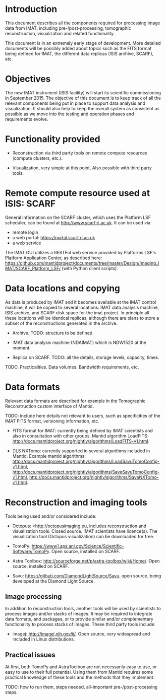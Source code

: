 
Introduction
============

This document describes all the components required for processing
image data from IMAT, including pre-/post-processing, tomographic
reconstruction, visualization and related functionality.

This document is in an extremely early stage of development. More
detailed documents will be possibly added about topics such as the
FITS format being defined for IMAT, the different data replicas (ISIS
archive, SCARF), etc.

Objectives
==========

The new IMAT instrument (ISIS facility) will start its scientific
commissioning in September 2015. The objective of this document is to
keep track of all the relevant components being put in place to
support data analysis and visualization. It should also help to keep
the overall system as consistent as possible as we move into the
testing and operation phases and requirements evolve.

Functionality provided
======================

* Reconstruction via third party tools on remote compute resources
  (compute clusters, etc.).

* Visualization, very simple at this point. Also possible with third
  party tools.

Remote compute resource used at ISIS: SCARF
===========================================

General information on the SCARF cluster, which uses the Platform LSF
scheduler, can be found at http://www.scarf.rl.ac.uk. It can be used
via:

* remote login
* a web portal: https://portal.scarf.rl.ac.uk
* a web service

The IMAT GUI utilizes a RESTFul web service provided by Platforms
LSF's Platform Application Center, as described here:
https://github.com/mantidproject/documents/tree/master/Design/Imaging_IMAT/SCARF_Platform_LSF/
(with Python client scripts).

Data locations and copying
==========================

As data is produced by IMAT and it becomes available at the IMAT
control machine, it will be copied to several locations: IMAT data
analysis machine, ISIS archive, and SCARF disk space for the imat
project. In principle all these locations will be identical replicas,
although there are plans to store a subset of the reconstructions
generated in the archive.

* Archive. TODO: structure to be defined.

* IMAT data analysis machine (NDAIMAT) which is NDW1520 at the moment.

* Replica on SCARF. TODO: all the details, storage levels, capacity,
times.

TODO. Practicalities. Data volumes. Bandwidth requirements, etc.

Data formats
============

Relevant data formats are described for example in the Tomographic
Reconstruction custom interface of Mantid.

TODO: include here details not relevant to users, such as
specificities of the IMAT FITS format, versioning information, etc.

* FITS format for IMAT: currently being defined by IMAT scientists and
  also in consultation with other groups. Mantid algorithm LoadFITS:
  http://docs.mantidproject.org/nightly/algorithms/LoadFITS-v1.html.

* DLS NXTomo: currently supported in several algorithms included in
  Mantid. Example mantid algorithms:
  http://docs.mantidproject.org/nightly/algorithms/LoadSavuTomoConfig-v1.html,
  http://docs.mantidproject.org/nightly/algorithms/SaveSavuTomoConfig-v1.html,
  http://docs.mantidproject.org/nightly/algorithms/SaveNXTomo-v1.html.

Reconstruction and imaging tools
================================

Tools being used and/or considered include:

* Octopus: <http://octopusimaging.eu, includes reconstruction and
  visualization tools. Closed source. IMAT scientists have
  licence(s). The visualization tool (Octopus visualization) can be
  downloaded for free.

* TomoPy:
  https://www1.aps.anl.gov/Science/Scientific-Software/TomoPy. Open
  source, installed on SCARF.

* Astra Toolbox:
  http://sourceforge.net/p/astra-toolbox/wiki/Home/. Open source,
  installed on SCARF.

* Savu: https://github.com/DiamondLightSource/Savu. open source, being
  developed at the Diamond Light Source.


Image processing
----------------

In addition to reconstruction tools, another tools will be used by
scientists to process images and/or stacks of images. It may be
required to integrate data formats, and packages, or to provide
similar and/or complementary functionality to process stacks of
images. These third party tools include:

* imagej: http://imagej.nih.gov/ij/. Open source, very widespread and
  included in Linux distributions.


Practical issues
----------------

At first, both TomoPy and AstraToolbox are not necessarily easy to
use, or easy to use to their full potential. Using them from Mantid
requires some practical knowledge of these tools and the methods that
they implement.

TODO: how to run them, steps needed, all-important
pre-/post-processing steps.
